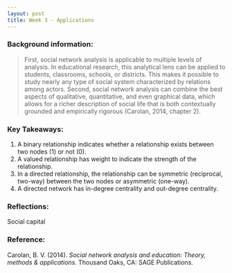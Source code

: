 ```yaml
---
layout: post
title: Week 3 - Applications
---
```


### Background information:  
> First, social network analysis is applicable to multiple levels of analysis. In 
> educational research, this analytical lens can be applied to students, classrooms, 
> schools, or districts. This makes it possible to study nearly any type of social system 
> characterized by relations among actors. Second, social network analysis can combine the 
> best aspects of qualitative, quantitative, and even graphical data, which allows for a 
> richer description of social life that is both contextually grounded and empirically 
> rigorous (Carolan, 2014, chapter 2).

### Key Takeaways: 
1. A binary relationship indicates whether a relationship exists between two nodes (1) or not (0).   
2. A valued relationship has weight to indicate the strength of the relationship.   
3. In a directed relationship, the relationship can be symmetric (reciprocal, two-way) between the two nodes or asymmetric (one-way).   
4. A directed network has in-degree centrality and out-degree centrality.

### Reflections:
Social capital 

### Reference:
Carolan, B. V. (2014). *Social network analysis and education: Theory, methods & applications.* Thousand Oaks, CA: SAGE Publications.   